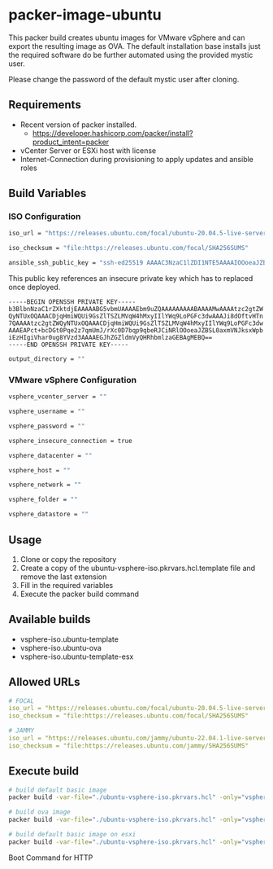 # packer-image-ubuntu

This packer build creates ubuntu images for VMware vSphere and can export the resulting image as OVA.
The default installation base installs just the required software do be further automated using the provided mystic user.

Please change the password of the default mystic user after cloning.

## Requirements

* Recent version of packer installed.
  * <https://developer.hashicorp.com/packer/install?product_intent=packer>
* vCenter Server or ESXi host with license
* Internet-Connection during provisioning to apply updates and ansible roles

## Build Variables

### ISO Configuration

```bash
iso_url = "https://releases.ubuntu.com/focal/ubuntu-20.04.5-live-server-amd64.iso"
```

```bash
iso_checksum = "file:https://releases.ubuntu.com/focal/SHA256SUMS"
```

```bash
ansible_ssh_public_key = "ssh-ed25519 AAAAC3NzaC1lZDI1NTE5AAAAIOOoeaJZBSL0axmVNJksxWpbiEzHIgiVhar0ug8YVzd3 mystic"
```

This public key references an insecure private key which has to replaced once deployed.

```
-----BEGIN OPENSSH PRIVATE KEY-----
b3BlbnNzaC1rZXktdjEAAAAABG5vbmUAAAAEbm9uZQAAAAAAAAABAAAAMwAAAAtzc2gtZW
QyNTUxOQAAACDjqHmiWQUi9GsZlTSZLMVqW4hMxyIIlYWq9LoPGFc3dwAAAJi8dOftvHTn
7QAAAAtzc2gtZWQyNTUxOQAAACDjqHmiWQUi9GsZlTSZLMVqW4hMxyIIlYWq9LoPGFc3dw
AAAEAPct+bcDGt0Pqe2z7qmUmJ/rXc0D7bqp9qbeRJCiNRlOOoeaJZBSL0axmVNJksxWpb
iEzHIgiVhar0ug8YVzd3AAAAEGJhZGZldmVyQHRhbmlzaGEBAgMEBQ==
-----END OPENSSH PRIVATE KEY-----
```


```bash
output_directory = ""
```

### VMware vSphere Configuration

```bash
vsphere_vcenter_server = ""
```

```bash
vsphere_username = ""
```

```bash
vsphere_password = ""
```

```bash
vsphere_insecure_connection = true
```

```bash
vsphere_datacenter = ""
```

```bash
vsphere_host = ""
```

```bash
vsphere_network = ""
```

```bash
vsphere_folder = ""
```

```bash
vsphere_datastore = ""
```

## Usage

1. Clone or copy the repository
2. Create a copy of the ubuntu-vsphere-iso.pkrvars.hcl.template file and remove the last extension
3. Fill in the required variables
4. Execute the packer build command

## Available builds

* vsphere-iso.ubuntu-template
* vsphere-iso.ubuntu-ova
* vsphere-iso.ubuntu-template-esx

## Allowed URLs

```yaml
# FOCAL
iso_url = "https://releases.ubuntu.com/focal/ubuntu-20.04.5-live-server-amd64.iso"
iso_checksum = "file:https://releases.ubuntu.com/focal/SHA256SUMS"

# JAMMY
iso_url = "https://releases.ubuntu.com/jammy/ubuntu-22.04.1-live-server-amd64.iso"
iso_checksum = "file:https://releases.ubuntu.com/jammy/SHA256SUMS"
```

## Execute build

```bash
# build default basic image
packer build -var-file="./ubuntu-vsphere-iso.pkrvars.hcl" -only="vsphere-iso.ubuntu-template" .

# build ova image
packer build -var-file="./ubuntu-vsphere-iso.pkrvars.hcl" -only="vsphere-iso.ubuntu-ova" .

# build default basic image on esxi
packer build -var-file="./ubuntu-vsphere-iso.pkrvars.hcl" -only="vsphere-iso.ubuntu-template-esx" .
```

Boot Command for HTTP

```hcl

```
